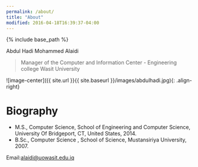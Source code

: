 ```yaml
---
permalink: /about/
title: "About"
modified: 2016-04-18T16:39:37-04:00
---
```


{% include base_path %}

Abdul Hadi Mohammed Alaidi

>Manager of the Computer and Information Center - Engineering college Wasit University

![image-center]({{ site.url }}{{ site.baseurl }}/images/abdulhadi.jpg){: .align-right}

# Biography
 * M.S., Computer Science, School of Engineering and Computer Science, University Of Bridgeport, CT, United States, 2014.
 * B.Sc., Computer Science , School of Science, Mustansiriya University, 2007.

Email:alaidi@uowasit.edu.iq
